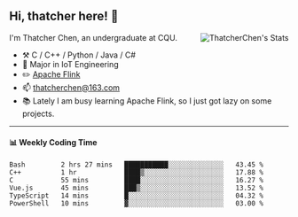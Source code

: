 ## Hi, thatcher here! :wave:

<img align="right" src="https://github-readme-stats.vercel.app/api?username=thatcherchen&title_color=333&text_color=777" alt="ThatcherChen's Stats" >

I'm Thatcher Chen, an undergraduate at CQU.

- :hammer_and_pick:  C / C++ / Python / Java / C# 
- :seedling:  Major in IoT Engineering
- :pencil2: [Apache Flink](https://github.com/apache/flink)
- :mailbox: thatcherchen@163.com
- :books: Lately I am busy learning Apache Flink, so I just got lazy on some projects.

---

#### :bar_chart: Weekly Coding Time

<!--START_SECTION:waka-->

```text
Bash         2 hrs 27 mins   ███████████░░░░░░░░░░░░░░   43.45 %
C++          1 hr            ████▒░░░░░░░░░░░░░░░░░░░░   17.88 %
C            55 mins         ████░░░░░░░░░░░░░░░░░░░░░   16.27 %
Vue.js       45 mins         ███▒░░░░░░░░░░░░░░░░░░░░░   13.52 %
TypeScript   14 mins         █░░░░░░░░░░░░░░░░░░░░░░░░   04.32 %
PowerShell   10 mins         ▓░░░░░░░░░░░░░░░░░░░░░░░░   03.00 %
```

<!--END_SECTION:waka-->
